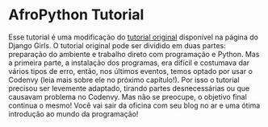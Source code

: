 # AfroPython Tutorial

Esse tutorial é uma modificação do [tutorial original](https://tutorial.djangogirls.org/pt/) disponível na página do Django Girls.
O tutorial original pode ser dividido em duas partes: preparação do ambiente e trabalho direto com programação e Python. Mas a primeira parte, a instalação dos programas, era difícil e costumava dar vários tipos de erro, então, nos últimos eventos, temos optado por usar o Codenvy (leia mais sobre ele no próximo capítulo!). Por isso o tutorial precisou ser levemente adaptado, tirando partes desnecessárias ou que causavam problema no Codenvy.
Mas não se preocupe, o objetivo final continua o mesmo! Você vai sair da oficina com seu blog no ar e uma ótima introdução ao mundo da programação!